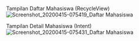 Tampilan Daftar Mahasiswa (RecycleView)
![Screenshot_20200415-075419_Daftar Mahasiswa](https://user-images.githubusercontent.com/53870120/79301052-b3bf0280-7f12-11ea-8142-d89e24d52ebe.jpg)

Tampilan Detail Mahasiswa (Intent)
![Screenshot_20200415-075431_Daftar Mahasiswa](https://user-images.githubusercontent.com/53870120/79301090-c9342c80-7f12-11ea-8e75-e0c2d8e1fdcb.jpg)
